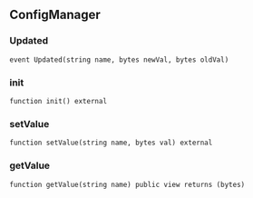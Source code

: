 ## ConfigManager

### Updated

```solidity
event Updated(string name, bytes newVal, bytes oldVal)
```

### init

```solidity
function init() external
```

### setValue

```solidity
function setValue(string name, bytes val) external
```

### getValue

```solidity
function getValue(string name) public view returns (bytes)
```
